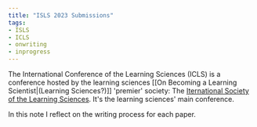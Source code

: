 ```yaml
---
title: "ISLS 2023 Submissions"
tags:
- ISLS
- ICLS
- onwriting
- inprogress
---
```


The International Conference of the Learning Sciences (ICLS) is a conference hosted by the learning sciences [[On Becoming a Learning Scientist|(Learning Sciences?)]] 'premier' society: The [Iternational Society of the Learning Sciences](https://www.isls.org/). It's the learning sciences' main conference.  

In this note I reflect on the writing process for each paper.